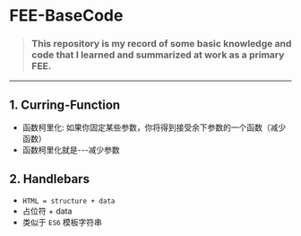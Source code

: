 # FEE-BaseCode
> ### This repository is my record of some basic knowledge and code that I learned and summarized at work as a primary FEE.
---

## 1. Curring-Function
+ 函数柯里化: 如果你固定某些参数，你将得到接受余下参数的一个函数（减少函数）
+ 函数柯里化就是---减少参数
## 2. Handlebars
+ `HTML = structure + data`
+ 占位符 + data
+ 类似于 `ES6` 模板字符串